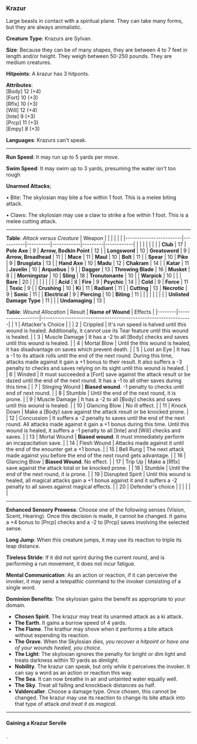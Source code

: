 ### Krazur
Large beasts in contact with a spiritual plane. They can take many forms, but they are always animalistic.

**Creature Type**: Krazurs are Sylvan.

**Size**: Because they can be of many shapes, they are between 4 to 7 feet in length and/or height. They weigh between 50-250 pounds. They are medium creatures.

**Hitpoints**: A krazur has 3 hitponts.

**Attributes**:  
[Body] 12 (+4)  
[Fort] 10 (+3)  
[Rflx] 10 (+3)  
[Will] 12 (+4)  
[Inte] 9  (+3)  
[Prcp] 11 (+3)  
[Empy] 8  (+3)  

**Languages**: Krazurs can't speak.

-----

**Run Speed**: It may run up to 5 yards per move.

**Swim Speed**: It may swim up to 3 yards, presuming the water isn't too rough

**Unarmed Attacks**;

 • Bite: The skylosian may bite a foe within 1 foot. This is a melee biting attack.

 • Claws: The skylosian may use a claw to strike a foe within 1 foot. This is a melee cutting attack.

-----

**Table**: *Attack versus Creature*
| Weapon                 |          |            |         |            |         |
|------------------------|-----------|----------|------------|---------|------------|
|                        |          |            |         |            |         |
| **Club**                   | 17     | **Pole Axe**       | 9      | **Arrow, Bodkin Point**    | 12    |
| **Longsword**              | 10     | **Greatsword**     | 9      | **Arrow, Broadhead**       | 11    |
| **Mace**                   | 11     | **Maul**           | 10     | **Bolt**                   | 11    |
| **Spear**                  | 10     | **Pike**           | 9      | **Brusgiata**              | 13    |
| **Hand Axe**               | 10     | **Madu**           | 12     | **Chakram**                | 14    |
| **Katar**                  | 11     | **Javelin**        | 10     | **Arquebus**               | 9     |
| **Dagger**                 | 13     | **Throwing Blade** | 16     | **Musket**                 | 8     |
| **Morningstar**            | 10     | **Sling**          | 18     | **Tronutonante**           | 10    |
| **Warpick**                | 10     |              |              | **Bare**                   | 20    |
|                        |           |          |            |         |            |
| **Acid**                   | 8      | **Fire**           | 9      | **Psychic**               | 14     |
| **Cold**                   | 9      | **Force**          | 11     | **Toxic**                 | 9     |
| **Crushing**               | 10     | **Ki**             | 11     | **Radiant**               | 11     |
| **Cutting**                | 13     | **Necrotic**       | 9      | **Sonic**                 | 11     |
| **Electrical**             | 9      | **Piercing**       | 10     | **Biting**                | 11     |
|                        |           |          |            |         |            |
| **Unlisted Damage Type** | 11 |                    |              | **Undamaging** | 13 |

**Table**: *Wound Allocation*
| Result | **Name of Wound** | Effects                                                        |
|--------|-------------------|----------------------------------------------------------------|
|   1    | Attacker's Choice |                                                                |
|   2    | Crippled          | It's run speed is halved until this wound is healed. Additionally, it cannot use its Tear feature until this wound is healed.      |
|   3    | Muscle Damage     | It has a -2 to all [Body] checks and saves until this wound is healed. |
|   4    | Mortal Blow       | Until the this wound is healed, it has disadvantage on saves which prevent death. |
|   5    | Lost an Eye       | It has a -1 to its attack rolls until the end of the next round. During this time, attacks made against it gain a +1 bonus to their result. It also suffers a -3 penalty to checks and saves relying on its sight until this wound is healed. |
|   6    | Winded            | It must succeeded a [Fort] save against the attack result or be dazed until the end of the next round. It has a -1 to all other saves during this time.|
|   7    | Stinging Wound    | **Biased wound**. -1 penalty to checks until end of next round. |
|   8    | Stumble           | Until the end of the next round, it is prone. |
|   9    | Muscle Damage     | It has a -2 to all [Body] checks and saves until this wound is healed. |
|   10   | Glancing Blow     | No ill effect. |
|   11   | Knock Down        | Make a [Body] save against the attack result or be knocked prone. |
|   12   | Concussion        | It suffers a -2 penalty to saves until the end of the next round. All attacks made against it gain a +1 bonus during this time. Until this wound is healed, it suffers a -1 penalty to all [Inte] and [Will] checks and saves. |
|   13   | Mortal Wound      | **Biased wound**. It must immediately perform an incapacitation save. |
|   14   | Flesh Wound       | Attacks made against it until the end of the enounter get a +1 bonus. |
|   15   | Bell Rung         | The next attack made against you before the end of the next round gets advantage.  |
|   16   | Glancing Blow     | **Biased Wound**. No effect. |
|   17   | Trip Up           | Make a [Rflx] save against the attack total or be knocked prone.                                  |
|   18   | Stumble           | Until the end of the next round, it is prone. |
|   19   | Disrupted Spirit  | Until this wound is healed, all magical attacks gain a +1 bonus against it and it suffers a -2 penalty to all saves against magical effects. |
|   20   | Defender's choice |                                   |
|        |                                                |                                   |

-----

**Enhanced Sensory Prowess**: Choose one of the following senses (Vision, Scent, Hearing). Once this decision is made, it cannot be changed. It gains a +4 bonus to [Prcp] checks and a -2 to [Prcp] saves involving the selected sense.

**Long Jump**: When this creature jumps, it may use its reaction to triple its leap distance.

**Tireless Stride**: If it did not sprint during the current round, and is performing a run movement, it does not incur fatigue.

**Mental Communication**: As an action or reaction, if it can perceive the invoker, it may send a telepathic command to the invoker consisting of a single word.

**Dominion Benefits**: The skylosian gains the benefit as appropriate to your domain.  
* **Chosen Spirit**. The krazur may treat its unarmed attack as a ki attack.
* **The Earth**. It gains a burrow speed of 4 yards.
* **The Flame**. The krathur may shove when it performs a bite attack without expending its reaction.
* **The Grave**. When the Skylosian dies, *you recover a hitpoint or have one of your wounds healed, you choice*.
* **The Light**: The skylosian ignores the penalty for bright or dim light and treats darkness within 10 yards as dimlight.
* **Nobility**. The krazur can speak, but only while it perceives the invoker. It can say a word as an action or reaction this way.
* **The Sea**. It can now breathe in air and untainted water equally well.
* **The Sky**. Treat all falling and knockback distances as half. 
* **Valdercaller**. Choose a damage type. Once chosen, this cannot be changed. The krazur may use its reaction to change its bite attack into that type of attack *and treat it as magical*.

-----

#### Gaining a Krazur Servile

.
